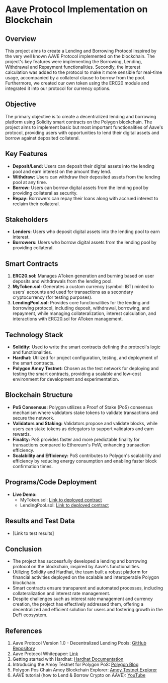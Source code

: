 # Aave Protocol Implementation on Blockchain

## Overview
This project aims to create a Lending and Borrowing Protocol inspired by the very well known AAVE Protocol implemented on the blockchain. 
The project's key features were implementing the Borrowing, Lending, Withdrawal and Repayment functionalities. Secondly, the interest calculation was added to the protocol to make it more sensible for real-time usage, accompanied by a collateral clause to borrow from the pool. Furthermore, we created our own token using the ERC20 module and integrated it into our protocol for currency options.

## Objective
The primary objective is to create a decentralized lending and borrowing platform using Solidity smart contracts on the Polygon blockchain. The project aims to implement basic but most important functionalities of Aave's protocol, providing users with opportunities to lend their digital assets and borrow against deposited collateral.

## Key Features
- **Deposit/Lend:** Users can deposit their digital assets into the lending pool and earn interest on the amount they lend.
- **Withdraw:** Users can withdraw their deposited assets from the lending pool at any time.
- **Borrow:** Users can borrow digital assets from the lending pool by providing collateral as security.
- **Repay:** Borrowers can repay their loans along with accrued interest to reclaim their collateral.

## Stakeholders
- **Lenders:** Users who deposit digital assets into the lending pool to earn interest.
- **Borrowers:** Users who borrow digital assets from the lending pool by providing collateral.

## Smart Contracts
1. **ERC20.sol:** Manages AToken generation and burning based on user deposits and withdrawals from the lending pool.
2. **MyToken.sol:** Generates a custom currency (symbol: IBT) minted to users' accounts and used for transactions as a secondary cryptocurrency (for testing purposes).
3. **LendingPool.sol:** Provides core functionalities for the lending and borrowing protocol, including deposit, withdrawal, borrowing, and repayment, while managing collateralization, interest calculation, and interactions with ERC20.sol for AToken management.

## Technology Stack
- **Solidity:** Used to write the smart contracts defining the protocol's logic and functionalities.
- **Hardhat:** Utilized for project configuration, testing, and deployment of the smart contracts.
- **Polygon Amoy Testnet:** Chosen as the test network for deploying and testing the smart contracts, providing a scalable and low-cost environment for development and experimentation.

## Blockchain Structure
- **PoS Consensus:** Polygon utilizes a Proof of Stake (PoS) consensus mechanism where validators stake tokens to validate transactions and secure the network.
- **Validators and Staking:** Validators propose and validate blocks, while users can stake tokens as delegators to support validators and earn rewards.
- **Finality:** PoS provides faster and more predictable finality for transactions compared to Ethereum's PoW, enhancing transaction efficiency.
- **Scalability and Efficiency:** PoS contributes to Polygon's scalability and efficiency by reducing energy consumption and enabling faster block confirmation times.

## Programs/Code Deployment
- **Live Demo:**
    - MyToken.sol: [Link to deployed contract](https://amoy.polygonscan.com/address/0xB2def282Dd54101639D1e940eBd47D2F87dc8830)
    - LendingPool.sol: [Link to deployed contract](https://amoy.polygonscan.com/address/0xf2389E52327AdD85650C3A8DD1739822690BfC80)

## Results and Test Data
- [Link to test results]

## Conclusion
- The project has successfully developed a lending and borrowing protocol on the blockchain, inspired by Aave's functionalities.
- Utilizing Solidity and Hardhat, the team built a robust platform for financial activities deployed on the scalable and interoperable Polygon blockchain.
- Smart contracts ensure transparent and automated processes, including collateralization and interest rate management.
- Despite challenges such as interest rate management and currency creation, the project has effectively addressed them, offering a decentralized and efficient solution for users and fostering growth in the DeFi ecosystem.

## References
1. Aave Protocol Version 1.0 - Decentralized Lending Pools: [GitHub Repository](https://github.com/aave/aave-protocol)
2. Aave Protocol Whitepaper: [Link](https://github.com/aave/aave-protocol/blob/master/docs/Aave_Protocol_Whitepaper_v1_0.pdf)
3. Getting started with Hardhat: [Hardhat Documentation](https://hardhat.org/hardhat-runner/docs/getting-started#quick-start)
4. Introducing the Amoy Testnet for Polygon PoS: [Polygon Blog](https://polygon.technology/blog/introducing-the-amoy-testnet-for-polygon-pos)
5. Polygon Pos Chain Amoy Blockchain Explorer: [Amoy Testnet Explorer](https://amoy.polygonscan.com/)
6. AAVE tutorial (how to Lend & Borrow Crypto on AAVE): [YouTube](https://www.youtube.com/watch?v=2DfZXOijqcw)
